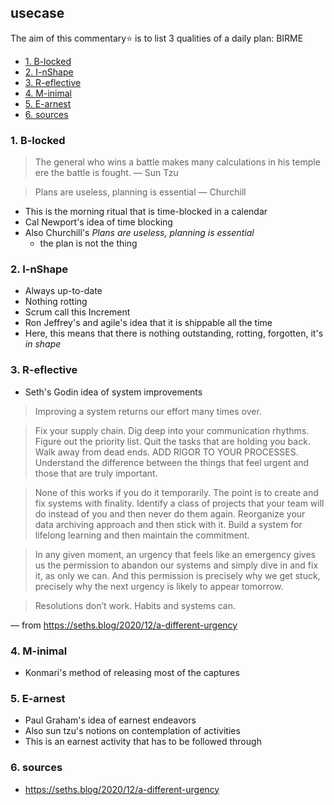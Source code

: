 ## usecase
The aim of this commentary⭐ is to list 3 qualities of a daily plan: BIRME

<!-- TOC -->

- [1. B-locked](#1-b-locked)
- [2. I-nShape](#2-i-nshape)
- [3. R-eflective](#3-r-eflective)
- [4. M-inimal](#4-m-inimal)
- [5. E-arnest](#5-e-arnest)
- [6. sources](#6-sources)

<!-- /TOC -->

### 1. B-locked
> The general who wins a battle makes many calculations in his temple ere the battle is fought.
— Sun Tzu

> Plans are useless, planning is essential
— Churchill

* This is the morning ritual that is time-blocked in a calendar
* Cal Newport's idea of time blocking
* Also Churchill's _Plans are useless, planning is essential_
    - the plan is not the thing

### 2. I-nShape
* Always up-to-date
* Nothing rotting
* Scrum call this Increment
* Ron Jeffrey's and agile's idea that it is shippable all the time
* Here, this means that there is nothing outstanding, rotting, forgotten, it's _in shape_

### 3. R-eflective
* Seth's Godin idea of system improvements

>Improving a system returns our effort many times over.

>Fix your supply chain. Dig deep into your communication rhythms. Figure out the priority list. Quit the tasks that are holding you back. Walk away from dead ends. ADD RIGOR TO YOUR PROCESSES. Understand the difference between the things that feel urgent and those that are truly important.

>None of this works if you do it temporarily. The point is to create and fix systems with finality. Identify a class of projects that your team will do instead of you and then never do them again. Reorganize your data archiving approach and then stick with it. Build a system for lifelong learning and then maintain the commitment.

>In any given moment, an urgency that feels like an emergency gives us the permission to abandon our systems and simply dive in and fix it, as only we can. And this permission is precisely why we get stuck, precisely why the next urgency is likely to appear tomorrow.

>Resolutions don’t work. Habits and systems can.

— from <https://seths.blog/2020/12/a-different-urgency>

### 4. M-inimal
* Konmari's method of releasing most of the captures

### 5. E-arnest
* Paul Graham's idea of earnest endeavors
* Also sun tzu's notions on contemplation of activities
* This is an earnest activity that has to be followed through 

### 6. sources
* <https://seths.blog/2020/12/a-different-urgency>
